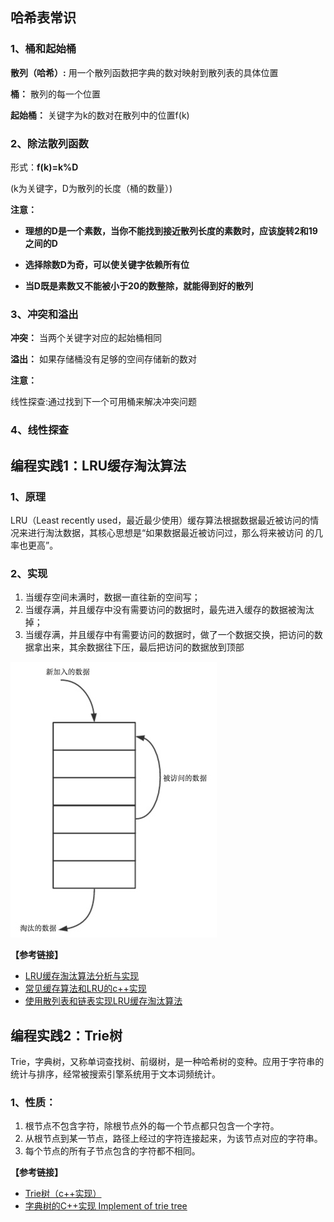## 哈希表常识

### 1、桶和起始桶

**散列（哈希）:** 用一个散列函数把字典的数对映射到散列表的具体位置

**桶：** 散列的每一个位置

**起始桶：** 关键字为k的数对在散列中的位置f(k)

### 2、除法散列函数

形式：**f(k)=k%D**

(k为关键字，D为散列的长度（桶的数量）)

**注意：**
* **理想的D是一个素数，当你不能找到接近散列长度的素数时，应该旋转2和19
之间的D**

* **选择除数D为奇，可以使关键字依赖所有位**

* **当D既是素数又不能被小于20的数整除，就能得到好的散列**


### 3、冲突和溢出

**冲突：** 当两个关键字对应的起始桶相同

**溢出：** 如果存储桶没有足够的空间存储新的数对

**注意：**

线性探查:通过找到下一个可用桶来解决冲突问题

### 4、线性探查

## 编程实践1：LRU缓存淘汰算法

### 1、原理
LRU（Least recently used，最近最少使用）缓存算法根据数据最近被访问的情况来进行淘汰数据，其核心思想是“如果数据最近被访问过，那么将来被访问
的几率也更高”。

### 2、实现
1. 当缓存空间未满时，数据一直往新的空间写； 
2. 当缓存满，并且缓存中没有需要访问的数据时，最先进入缓存的数据被淘汰掉； 
3. 当缓存满，并且缓存中有需要访问的数据时，做了一个数据交换，把访问的数据拿出来，其余数据往下压，最后把访问的数据放到顶部 

![image](./image/1030776-20170111003848666-833030056.jpg)

**【参考链接】**
* [LRU缓存淘汰算法分析与实现](https://blog.csdn.net/qq1332479771/article/details/69370779)
* [常见缓存算法和LRU的c++实现](https://www.cnblogs.com/cpselvis/p/6272096.html)
* [使用散列表和链表实现LRU缓存淘汰算法](https://blog.csdn.net/liushengxi_root/article/details/86500200)

## 编程实践2：Trie树
Trie，字典树，又称单词查找树、前缀树，是一种哈希树的变种。应用于字符串的统计与排序，经常被搜索引擎系统用于文本词频统计。

### 1、性质：
1. 根节点不包含字符，除根节点外的每一个节点都只包含一个字符。
2. 从根节点到某一节点，路径上经过的字符连接起来，为该节点对应的字符串。
3. 每个节点的所有子节点包含的字符都不相同。



**【参考链接】**
* [Trie树（c++实现）](http://www.cnblogs.com/kaituorensheng/p/3602155.html)
* [字典树的C++实现 Implement of trie tree](https://blog.csdn.net/pyang1989/article/details/22834653)

